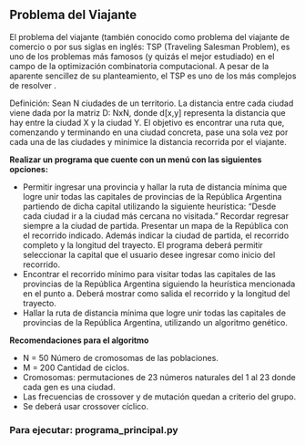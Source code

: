 <h2>Problema del Viajante</h2>

El problema del viajante (también conocido como problema del viajante de comercio o por sus siglas en inglés: TSP (Traveling Salesman Problem), es uno de los problemas más famosos (y quizás el mejor estudiado) en el campo de la optimización combinatoria computacional.
A pesar de la aparente sencillez de su planteamiento, el TSP es uno de los más complejos de resolver .

Definición: Sean N ciudades de un territorio. La distancia entre cada ciudad viene dada por la matriz D: NxN, donde d[x,y] representa la distancia que hay entre la ciudad X y la ciudad Y.
El objetivo es encontrar una ruta que, comenzando y terminando en una ciudad concreta, pase una sola vez por cada una de las ciudades y minimice la distancia recorrida por el viajante.

<b>Realizar un programa que cuente con un menú con las siguientes opciones:</b>
* Permitir ingresar una provincia y hallar la ruta de distancia mínima que logre unir todas las capitales de provincias de la República Argentina partiendo de dicha capital utilizando la siguiente heurística: “Desde cada ciudad ir a la ciudad más cercana no visitada.”  Recordar regresar siempre a la ciudad de partida. Presentar un mapa de la República con el recorrido indicado. Además   indicar la ciudad de partida, el recorrido completo y la longitud del trayecto. El programa deberá permitir seleccionar la capital que el usuario desee ingresar como inicio del recorrido.
* Encontrar el recorrido mínimo para visitar todas las capitales de las provincias de la República Argentina siguiendo la heurística mencionada en el punto a. Deberá mostrar como salida el recorrido y la longitud del trayecto.
* Hallar la ruta de distancia mínima que logre unir todas las capitales de provincias de la República Argentina, utilizando un algoritmo genético.

<b>Recomendaciones para el algoritmo</b>
* N = 50 Número de cromosomas de las poblaciones.
* M = 200 Cantidad de ciclos.
* Cromosomas: permutaciones de 23 números naturales del 1 al 23 donde cada gen es una ciudad.
* Las frecuencias de crossover y de mutación quedan a criterio del grupo.
* Se deberá usar crossover cíclico.

<h3>Para ejecutar: programa_principal.py</h3>
